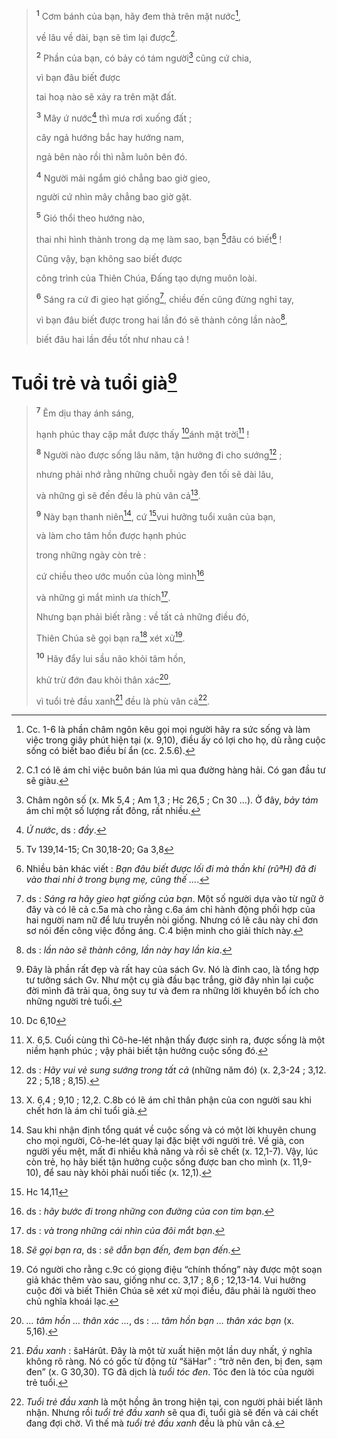 > <sup><b>1</b></sup> Cơm bánh của bạn, hãy đem thả trên mặt nước[^1-40ea115a-1d20-49d8-9424-3c0dc0d7d9d5],
>
> về lâu về dài, bạn sẽ tìm lại được[^2-40ea115a-1d20-49d8-9424-3c0dc0d7d9d5].
>
> <sup><b>2</b></sup> Phần của bạn, có bảy có tám người[^3-40ea115a-1d20-49d8-9424-3c0dc0d7d9d5] cũng cứ chia,
>
> vì bạn đâu biết được
>
> tai hoạ nào sẽ xảy ra trên mặt đất.
>
> <sup><b>3</b></sup> Mây ứ nước[^4-40ea115a-1d20-49d8-9424-3c0dc0d7d9d5] thì mưa rơi xuống đất ;
>
> cây ngả hướng bắc hay hướng nam,
>
> ngả bên nào rồi thì nằm luôn bên đó.
>
> <sup><b>4</b></sup> Người mải ngắm gió chẳng bao giờ gieo,
>
> người cứ nhìn mây chẳng bao giờ gặt.
>
> <sup><b>5</b></sup> Gió thổi theo hướng nào,
>
> thai nhi hình thành trong dạ mẹ làm sao, bạn [^1@-40ea115a-1d20-49d8-9424-3c0dc0d7d9d5]đâu có biết[^5-40ea115a-1d20-49d8-9424-3c0dc0d7d9d5] !
>
> Cũng vậy, bạn không sao biết được
>
> công trình của Thiên Chúa, Đấng tạo dựng muôn loài.
>
> <sup><b>6</b></sup> Sáng ra cứ đi gieo hạt giống[^6-40ea115a-1d20-49d8-9424-3c0dc0d7d9d5], chiều đến cũng đừng nghỉ tay,
>
> vì bạn đâu biết được trong hai lần đó sẽ thành công lần nào[^7-40ea115a-1d20-49d8-9424-3c0dc0d7d9d5],
>
> biết đâu hai lần đều tốt như nhau cả !

# Tuổi trẻ và tuổi già[^8-40ea115a-1d20-49d8-9424-3c0dc0d7d9d5]

> <sup><b>7</b></sup> Êm dịu thay ánh sáng,
>
> hạnh phúc thay cặp mắt được thấy [^2@-40ea115a-1d20-49d8-9424-3c0dc0d7d9d5]ánh mặt trời[^9-40ea115a-1d20-49d8-9424-3c0dc0d7d9d5] !
>
> <sup><b>8</b></sup> Người nào được sống lâu năm, tận hưởng đi cho sướng[^10-40ea115a-1d20-49d8-9424-3c0dc0d7d9d5] ;
>
> nhưng phải nhớ rằng những chuỗi ngày đen tối sẽ dài lâu,
>
> và những gì sẽ đến đều là phù vân cả[^11-40ea115a-1d20-49d8-9424-3c0dc0d7d9d5].
>
> <sup><b>9</b></sup> Này bạn thanh niên[^12-40ea115a-1d20-49d8-9424-3c0dc0d7d9d5], cứ [^3@-40ea115a-1d20-49d8-9424-3c0dc0d7d9d5]vui hưởng tuổi xuân của bạn,
>
> và làm cho tâm hồn được hạnh phúc
>
> trong những ngày còn trẻ :
>
> cứ chiều theo ước muốn của lòng mình[^13-40ea115a-1d20-49d8-9424-3c0dc0d7d9d5]
>
> và những gì mắt mình ưa thích[^14-40ea115a-1d20-49d8-9424-3c0dc0d7d9d5].
>
> Nhưng bạn phải biết rằng : về tất cả những điều đó,
>
> Thiên Chúa sẽ gọi bạn ra[^15-40ea115a-1d20-49d8-9424-3c0dc0d7d9d5] xét xử[^16-40ea115a-1d20-49d8-9424-3c0dc0d7d9d5].
>
> <sup><b>10</b></sup> Hãy đẩy lui sầu não khỏi tâm hồn,
>
> khử trừ đớn đau khỏi thân xác[^17-40ea115a-1d20-49d8-9424-3c0dc0d7d9d5],
>
> vì tuổi trẻ đầu xanh[^18-40ea115a-1d20-49d8-9424-3c0dc0d7d9d5] đều là phù vân cả[^19-40ea115a-1d20-49d8-9424-3c0dc0d7d9d5].

[^1-40ea115a-1d20-49d8-9424-3c0dc0d7d9d5]: Cc. 1-6 là phần châm ngôn kêu gọi mọi người hãy ra sức sống và làm việc trong giây phút hiện tại (x. 9,10), điều ấy có lợi cho họ, dù rằng cuộc sống có biết bao điều bí ẩn (cc. 2.5.6).
[^2-40ea115a-1d20-49d8-9424-3c0dc0d7d9d5]: C.1 có lẽ ám chỉ việc buôn bán lúa mì qua đường hàng hải. Có gan đầu tư sẽ giàu.
[^3-40ea115a-1d20-49d8-9424-3c0dc0d7d9d5]: Châm ngôn số (x. Mk 5,4 ; Am 1,3 ; Hc 26,5 ; Cn 30 ...). Ở đây, *bảy tám* ám chỉ một số lượng rất đông, rất nhiều.
[^4-40ea115a-1d20-49d8-9424-3c0dc0d7d9d5]: *Ứ nước*, ds : *đầy*.
[^5-40ea115a-1d20-49d8-9424-3c0dc0d7d9d5]: Nhiều bản khác viết : *Bạn đâu biết được lối đi mà thần khí (rûªH) đã đi vào thai nhi ở trong bụng mẹ, cũng thế ...*.
[^6-40ea115a-1d20-49d8-9424-3c0dc0d7d9d5]: ds : *Sáng ra hãy gieo hạt giống của bạn*. Một số người dựa vào từ ngữ ở đây và có lẽ cả c.5a mà cho rằng c.6a ám chỉ hành động phối hợp của hai người nam nữ để lưu truyền nòi giống. Nhưng có lẽ câu này chỉ đơn sơ nói đến công việc đồng áng. C.4 biện minh cho giải thích này.
[^7-40ea115a-1d20-49d8-9424-3c0dc0d7d9d5]: ds : *lần nào sẽ thành công, lần này hay lần kia*.
[^8-40ea115a-1d20-49d8-9424-3c0dc0d7d9d5]: Đây là phần rất đẹp và rất hay của sách Gv. Nó là đỉnh cao, là tổng hợp tư tưởng sách Gv. Như một cụ già đầu bạc trắng, giờ đây nhìn lại cuộc đời mình đã trải qua, ông suy tư và đem ra những lời khuyên bổ ích cho những người trẻ tuổi.
[^9-40ea115a-1d20-49d8-9424-3c0dc0d7d9d5]: X. 6,5. Cuối cùng thì Cô-he-lét nhận thấy được sinh ra, được sống là một niềm hạnh phúc ; vậy phải biết tận hưởng cuộc sống đó.
[^10-40ea115a-1d20-49d8-9424-3c0dc0d7d9d5]: ds : *Hãy vui vẻ sung sướng trong tất cả* (những năm đó) (x. 2,3-24 ; 3,12. 22 ; 5,18 ; 8,15).
[^11-40ea115a-1d20-49d8-9424-3c0dc0d7d9d5]: X. 6,4 ; 9,10 ; 12,2. C.8b có lẽ ám chỉ thân phận của con người sau khi chết hơn là ám chỉ tuổi già.
[^12-40ea115a-1d20-49d8-9424-3c0dc0d7d9d5]: Sau khi nhận định tổng quát về cuộc sống và có một lời khuyên chung cho mọi người, Cô-he-lét quay lại đặc biệt với người trẻ. Về già, con người yếu mệt, mất đi nhiều khả năng và rồi sẽ chết (x. 12,1-7). Vậy, lúc còn trẻ, họ hãy biết tận hưởng cuộc sống được ban cho mình (x. 11,9-10), để sau này khỏi phải nuối tiếc (x. 12,1).
[^13-40ea115a-1d20-49d8-9424-3c0dc0d7d9d5]: ds : *hãy bước đi trong những con đường của con tim bạn*.
[^14-40ea115a-1d20-49d8-9424-3c0dc0d7d9d5]: ds : *và trong những cái nhìn của đôi mắt bạn*.
[^15-40ea115a-1d20-49d8-9424-3c0dc0d7d9d5]: *Sẽ gọi bạn ra*, ds : *sẽ dẫn bạn đến, đem bạn đến*.
[^16-40ea115a-1d20-49d8-9424-3c0dc0d7d9d5]: Có người cho rằng c.9c có giọng điệu “chính thống” này được một soạn giả khác thêm vào sau, giống như cc. 3,17 ; 8,6 ; 12,13-14. Vui hưởng cuộc đời và biết Thiên Chúa sẽ xét xử mọi điều, đâu phải là người theo chủ nghĩa khoái lạc.
[^17-40ea115a-1d20-49d8-9424-3c0dc0d7d9d5]: *... tâm hồn ... thân xác ...*, ds : ... *tâm hồn bạn ... thân xác bạn* (x. 5,16).
[^18-40ea115a-1d20-49d8-9424-3c0dc0d7d9d5]: *Đầu xanh* : šaHárût. Đây là một từ xuất hiện một lần duy nhất, ý nghĩa không rõ ràng. Nó có gốc từ động từ “šäHar” : “trở nên đen, bị đen, sạm đen” (x. G 30,30). TG đã dịch là *tuổi tóc đen*. Tóc đen là tóc của người trẻ tuổi.
[^19-40ea115a-1d20-49d8-9424-3c0dc0d7d9d5]: *Tuổi trẻ đầu xanh* là một hồng ân trong hiện tại, con người phải biết lãnh nhận. Nhưng rồi *tuổi trẻ đầu xanh* sẽ qua đi, tuổi già sẽ đến và cái chết đang đợi chờ. Vì thế mà *tuổi trẻ đầu xanh* đều là phù vân cả.
[^1@-40ea115a-1d20-49d8-9424-3c0dc0d7d9d5]: Tv 139,14-15; Cn 30,18-20; Ga 3,8
[^2@-40ea115a-1d20-49d8-9424-3c0dc0d7d9d5]: Dc 6,10
[^3@-40ea115a-1d20-49d8-9424-3c0dc0d7d9d5]: Hc 14,11